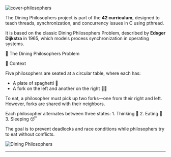 ![cover-philosophers](https://github.com/user-attachments/assets/c64e97df-7758-46a5-bc91-f75ede5cedc4)

The Dining Philosophers project is part of the **42 curriculum**, designed to teach threads, synchronization, and concurrency issues in C using pthread.

It is based on the classic Dining Philosophers Problem, described by **Edsger Dijkstra** in 1965, which models process synchronization in operating systems.


📌 The Dining Philosophers Problem

🔹 Context

Five philosophers are seated at a circular table, where each has:
- A plate of spaghetti 🍝
- A fork on the left and another on the right 🍴🍴

To eat, a philosopher must pick up two forks—one from their right and left. However, forks are shared with their neighbors.

Each philosopher alternates between three states:
	1.	Thinking 🤔
	2.	Eating 🍝
	3.	Sleeping 😴


The goal is to prevent deadlocks and race conditions while philosophers try to eat without conflicts.

![Dining Philosophers](https://github.com/user-attachments/assets/4c4e725b-24d4-4ca6-9d43-d924f7e8fdad)



---
